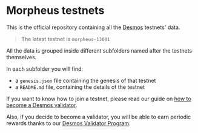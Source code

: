 # Morpheus testnets
This is the official repository containing all the [Desmos](https://github.com/desmos-labs/desmos) testnets' data.

> The latest testnet is `morpheus-13001`

All the data is grouped inside different subfolders named after the testnets themselves.

In each subfolder you will find: 
- a `genesis.json` file containing the genesis of that testnet
- a `README.md` file, containing the details of the testnet

If you want to know how to join a testnet, please read our guide on [how to become a Desmos validator](https://docs.desmos.network/validators/setup.html). 

Also, if you decide to become a validator, you will be able to earn periodic rewards thanks to our [Desmos Validator Program](https://medium.com/desmosnetwork/introducing-the-new-desmos-validator-program-1782d3eaa98f).
